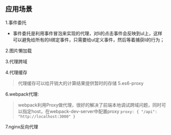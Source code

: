 应用场景
-----------
>
1.事件委托
- 事件委托是利用事件冒泡来实现的代理，对li的点击事件会反映到ul上，这样可以避免给所有的li绑定事件，只需要给ul定义事件，然后等着捕获li的行为；
>
2.图片懒加载
>
3.代理跨域
>
4.代理缓存
> 代理缓存可以给开销大的计算结果提供暂时的存储
5.es6-proxy
>
6.webpack代理:
> webpack利用Proxy做代理，很好的解决了前端本地调试跨域问题，同时可以指定host，在webpack-dev-server中配置proxy
`proxy: {
  "/api": "http://localhost:3000"
}`
>
7.nginx反向代理
>
